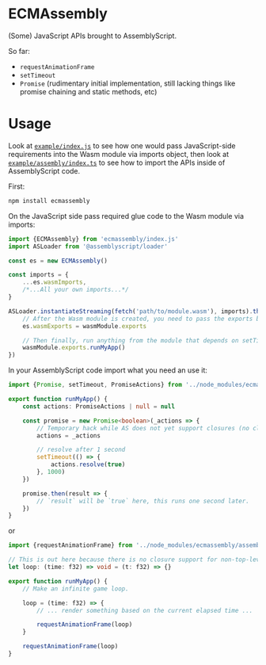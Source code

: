# ECMAssembly

(Some) JavaScript APIs brought to AssemblyScript.

So far:

- `requestAnimationFrame`
- `setTimeout`
- `Promise` (rudimentary initial implementation, still lacking things like promise chaining and static methods, etc)

# Usage

Look at [`example/index.js`](./example/index.js) to see how one would
pass JavaScript-side requirements into the Wasm module via imports object, then
look at [`example/assembly/index.ts`](./example/assembly/index.ts) to see how
to import the APIs inside of AssemblyScript code.

First:

```sh
npm install ecmassembly
```

On the JavaScript side pass required glue code to the Wasm module via imports:

```js
import {ECMAssembly} from 'ecmassembly/index.js'
import ASLoader from '@assemblyscript/loader'

const es = new ECMAssembly()

const imports = {
	...es.wasmImports,
	/*...All your own imports...*/
}

ASLoader.instantiateStreaming(fetch('path/to/module.wasm'), imports).then(wasmModule => {
	// After the Wasm module is created, you need to pass the exports back to the lib:
	es.wasmExports = wasmModule.exports

	// Then finally, run anything from the module that depends on setTimeout, Promise, etc:
	wasmModule.exports.runMyApp()
})
```

In your AssemblyScript code import what you need an use it:

```ts
import {Promise, setTimeout, PromiseActions} from '../node_modules/ecmassembly/assembly/index'

export function runMyApp() {
	const actions: PromiseActions | null = null

	const promise = new Promise<boolean>(_actions => {
		// Temporary hack while AS does not yet support closures (no closing over variable except those that are at the top-level of the module).
		actions = _actions

		// resolve after 1 second
		setTimeout(() => {
			actions.resolve(true)
		}, 1000)
	})

	promise.then(result => {
		// `result` will be `true` here, this runs one second later.
	})
}
```

or

```ts
import {requestAnimationFrame} from '../node_modules/ecmassembly/assembly/index'

// This is out here because there is no closure support for non-top-level variables yet.
let loop: (time: f32) => void = (t: f32) => {}

export function runMyApp() {
	// Make an infinite game loop.

	loop = (time: f32) => {
		// ... render something based on the current elapsed time ...

		requestAnimationFrame(loop)
	}

	requestAnimationFrame(loop)
}
```
